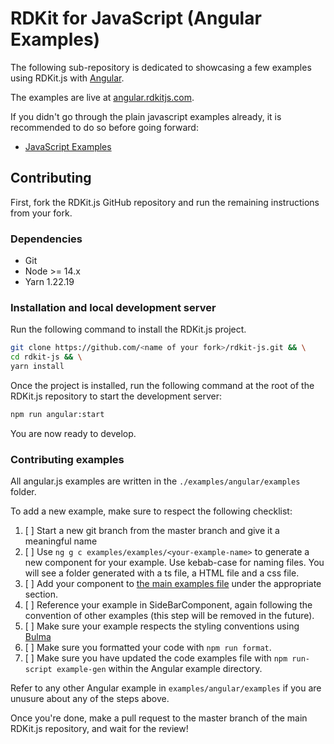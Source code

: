 # RDKit for JavaScript (Angular Examples)

The following sub-repository is dedicated to showcasing a few examples using RDKit.js with [Angular](https://angular.io/).

The examples are live at [angular.rdkitjs.com](https://angular.rdkitjs.com).

If you didn't go through the plain javascript examples already, it is recommended to do so before going forward:

- [JavaScript Examples](https://github.com/rdkit/rdkit-js/tree/master/examples/javascript)

## Contributing

First, fork the RDKit.js GitHub repository and run the remaining instructions from your fork.

### Dependencies

- Git
- Node >= 14.x
- Yarn 1.22.19

### Installation and local development server

Run the following command to install the RDKit.js project.

```bash
git clone https://github.com/<name of your fork>/rdkit-js.git && \
cd rdkit-js && \
yarn install
```

Once the project is installed, run the following command at the root of the RDKit.js repository to start the development server:

```bash
npm run angular:start
```

You are now ready to develop.

### Contributing examples

All angular.js examples are written in the `./examples/angular/examples` folder.

To add a new example, make sure to respect the following checklist:

1. [ ] Start a new git branch from the master branch and give it a meaningful name
2. [ ] Use `ng g c examples/examples/<your-example-name>` to generate a new component for your example. Use kebab-case for naming files. You will see a folder generated with a ts file, a HTML file and a css file. 
3. [ ] Add your component to [the main examples file](/examples/angular/src/app/examples/examples.component.html) under the appropriate section.
4. [ ] Reference your example in SideBarComponent, again following the convention of other examples (this step will be removed in the future).
5. [ ] Make sure your example respects the styling conventions using [Bulma](https://bulma.io/)
6. [ ] Make sure you formatted your code with `npm run format`.
7. [ ] Make sure you have updated the code examples file with `npm run-script example-gen` within the Angular example directory.

Refer to any other Angular example in `examples/angular/examples` if you are unusure about any of the steps above.

Once you're done, make a pull request to the master branch of the main RDKit.js repository, and wait for the review!
